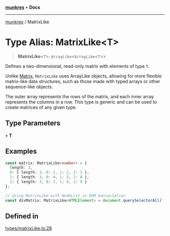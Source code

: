 [**munkres**](../README.md) • **Docs**

***

[munkres](../globals.md) / MatrixLike

# Type Alias: MatrixLike\<T\>

> **MatrixLike**\<`T`\>: `ArrayLike`\<`ArrayLike`\<`T`\>\>

Defines a two-dimensional, read-only matrix with elements of type `T`.

Unlike [Matrix](Matrix.md), `MatrixLike` uses ArrayLike objects,
allowing for more flexible matrix-like data structures, such as those made
with typed arrays or other sequence-like objects.

The outer array represents the rows of the matrix, and each inner array
represents the columns in a row. This type is generic and can be used to
create matrices of any given type.

## Type Parameters

• **T**

## Examples

```typescript
const matrix: MatrixLike<number> = {
  length: 3,
  0: { length: 3, 0: 1, 1: 2, 2: 3 },
  1: { length: 3, 0: 4, 1: 5, 2: 6 },
  2: { length: 3, 0: 7, 1: 8, 2: 9 }
};
```

```typescript
// Using MatrixLike with NodeList in DOM manipulation
const divMatrix: MatrixLike<HTMLElement> = document.querySelectorAll('.foo');
```

## Defined in

[types/matrixLike.ts:28](https://github.com/havelessbemore/munkres/blob/2bca77bc19fdfcfa233ab72272d7e1cb2cdab5ce/src/types/matrixLike.ts#L28)
